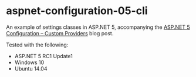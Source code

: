 # aspnet-configuration-05-cli

An example of settings classes in ASP.NET 5, accompanying the [ASP.NET 5 Configuration – Custom Providers](https://jeffogata.wordpress.com/2015/12/29/asp-net-5-configuration-custom-providers/) blog post.

Tested with the following:
* ASP.NET 5 RC1 Update1
* Windows 10
* Ubuntu 14.04
